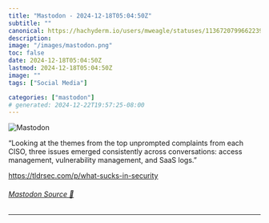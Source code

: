 ```yaml
---
title: "Mastodon - 2024-12-18T05:04:50Z"
subtitle: ""
canonical: https://hachyderm.io/users/mweagle/statuses/113672079966223916
description:
image: "/images/mastodon.png"
toc: false
date: 2024-12-18T05:04:50Z
lastmod: 2024-12-18T05:04:50Z
image: ""
tags: ["Social Media"]

categories: ["mastodon"]
# generated: 2024-12-22T19:57:25-08:00
---
```

![Mastodon](/images/mastodon.png)

<p>“Looking at the themes from the top unprompted complaints from each CISO, three issues emerged consistently across conversations: access management, vulnerability management, and SaaS logs.”</p><p><a href="https://tldrsec.com/p/what-sucks-in-security" target="_blank" rel="nofollow noopener noreferrer" translate="no"><span class="invisible">https://</span><span class="ellipsis">tldrsec.com/p/what-sucks-in-se</span><span class="invisible">curity</span></a></p>


###### [Mastodon Source 🐘](https://hachyderm.io/@mweagle/113672079966223916)

___
